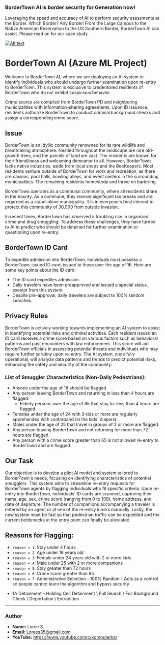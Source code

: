 ### BorderTown AI is border security for Generation now! 
 Leveraging the speed and accuracy of AI to perform security asessments at the Border. Which Border? Any Border! From the Large Campus to the Native American Reservation to the US Southern Border, BorderTown AI can assist. Please read on for our case study.

[![Alt text](https://img.youtube.com/vi/oT1QWlB5dlo/0.jpg)](https://drive.google.com/file/d/1nO6UCftKIUa2xJxlkZ-bLNdf4guSJIfJ/view?usp=sharing)

# BorderTown AI (Azure ML Project)

Welcome to BorderTown AI, where we are deploying an AI system to identify individuals who should undergo further examination upon re-entry to BorderTown. This system is exclusive to credentialed residents of BorderTown who do not exhibit suspicious behavior.

Crime scores are compiled from BorderTown PD and neighboring municipalities with information-sharing agreements. Upon ID issuance, residents authorize BorderTown to conduct criminal background checks and assign a corresponding crime score.

## Issue
BorderTown is an idyllic community renowned for its rare wildlife and breathtaking atmosphere. Nestled throughout the landscape are rare old-growth trees, and the parcels of land are vast. The residents are known for their friendliness and welcoming demeanor to all. However, BorderTown lacks native industries, aside from local shops and the BeeKeepers. Most residents venture outside of BorderTown for work and recreation, as there are casinos, pool halls, bowling alleys, and event centers in the surrounding municipalities. The remaining residents homesteda and thrive on bartering.

BorderTown operates as a communal community, where all residents share in the bounty. As a commune, they receive significant tax breaks and are regarded as a stand-alone municipality. It is in everyone's best interest to protect this community of 30,000 from outside invasion.

In recent times, BorderTown has observed a troubling rise in organized crime and drug smuggling. To address these challenges, they have turned to AI to predict who should be detained for further examination or questioning upon re-entry.

## BorderTown ID Card
To expedite admission into BorderTown, individuals must possess a BorderTown-issued ID card, issued to those over the age of 16. Here are some key points about the ID card:

- The ID card expedites admission.
- Daily travelers have been preapproved and issued a special status, exempt from this system.
- Despite pre-approval, daily travelers are subject to 100% random searches.

## Privacy Rules
BorderTown is actively working towards implementing an AI system to assist in identifying potential risks and criminal activities. Each resident issued an ID card receives a crime score based on various factors such as behavioral patterns and past encounters with law enforcement. This score will aid BorderTown officials in assessing potential threats and individuals who may require further scrutiny upon re-entry. The AI system, once fully operational, will analyze data patterns and trends to predict potential risks, enhancing the safety and security of the community.

### List of Smuggler Characteristics (Non-Daily Pedestrians):
- Anyone under the age of 18 should be flagged.
- Any person leaving BorderTown and returning in less than 4 hours are flagged.
    - Elderly persons over the age of 65 that stay for less than 4 hours are flagged.
- Females under the age of 24 with 3 kids or more are regularly apprehended with contraband (in the kids' diapers).
- Males under the age of 25 that travel in groups of 2 or more are flagged.
- Any person leaving BorderTown and not returning for more than 72 hours are flagged.
- Any person with a crime score greater than 65 is not allowed re-entry to BorderTown and are flagged.

## Our Task
Our objective is to develop a pilot AI model and system tailored to BorderTown's needs, focusing on identifying characteristics of potential smugglers. This system aims to streamline re-entry requests for BorderTown agents by flagging individuals who fit specific criteria. Upon re-entry into BorderTown, individuals' ID cards are scanned, capturing their name, age, sex, crime score (ranging from 0 to 100), home address, and date of departure. The number of companions accompanying a traveler is entered by an agent or at one of the re-entry kiosks manually. Lastly, the new system must be fast so that pedestrian traffic can be expedited and the current bottlenecks at the entry point can finally be alleviated.

## Reasons for Flagging:
- `reason = 1`: Stay under 4 hours
- `reason = 2`: Age under 18 years old
- `reason = 3`: Female under 24 years old with 2 or more kids
- `reason = 4`: Male under 25 with 2 or more companions
- `reason = 5`: Stay greater than 72 hours
- `reason = 6`: Crime score greater than 65
- `reason = 7`: Administrative Selection - 100% Random - Acts as a control so people cannot learn the algorithm and bypass security

* 1A Detainment - Holding Cell Detainment \ Full Search \ Full Background Check \ Deportation \ Extradition
 
---

### Author
- **Name:** Loree S.
- **Email:** Lorees35@gmail.com
- **YouTube:**  https://www.youtube.com/c/kumputerkar
